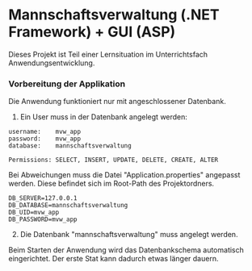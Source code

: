 # Mannschaftsverwaltung (.NET Framework) + GUI (ASP)	 
Dieses Projekt ist Teil einer Lernsituation im Unterrichtsfach Anwendungsentwicklung.



### Vorbereitung der Applikation

Die Anwendung funktioniert nur mit angeschlossener Datenbank.
1. Ein User muss in der Datenbank angelegt werden:
```
username:    mvw_app
password:    mvw_app
database:    mannschaftsverwaltung

Permissions: SELECT, INSERT, UPDATE, DELETE, CREATE, ALTER
```
Bei Abweichungen muss die Datei "Application.properties" angepasst werden. Diese befindet sich im Root-Path des Projektordners.
```
DB_SERVER=127.0.0.1
DB_DATABASE=mannschaftsverwaltung
DB_UID=mvw_app
DB_PASSWORD=mvw_app
```

2. Die Datenbank "mannschaftsverwaltung" muss angelegt werden.

Beim Starten der Anwendung wird das Datenbankschema automatisch eingerichtet. 
Der erste Stat kann dadurch etwas länger dauern.
